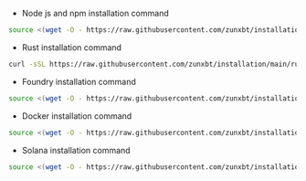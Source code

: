 - Node js and npm installation command
```bash
source <(wget -O - https://raw.githubusercontent.com/zunxbt/installation/main/node.sh)
```
- Rust installation command
```bash
curl -sSL https://raw.githubusercontent.com/zunxbt/installation/main/rust.sh | bash
```
- Foundry installation command
```bash
source <(wget -O - https://raw.githubusercontent.com/zunxbt/installation/main/foundry.sh)
```
- Docker installation command
```bash
source <(wget -O - https://raw.githubusercontent.com/zunxbt/installation/main/docker.sh)
```
- Solana installation command
```bash
source <(wget -O - https://raw.githubusercontent.com/zunxbt/installation/main/solana.sh)
```
